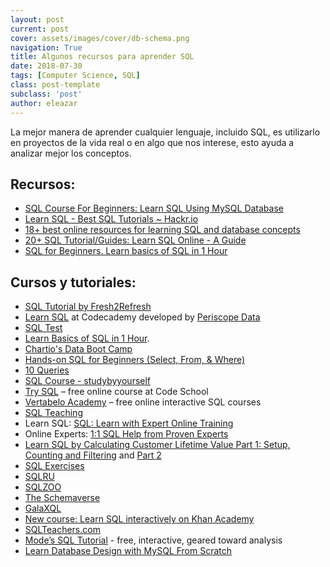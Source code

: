 ```yaml
---
layout: post
current: post
cover: assets/images/cover/db-schema.png
navigation: True
title: Algunos recursos para aprender SQL
date: 2018-07-30
tags: [Computer Science, SQL]
class: post-template
subclass: 'post'
author: eleazar
---
```


La mejor manera de aprender cualquier lenguaje, incluido SQL, es utilizarlo en proyectos de la vida real o en algo que nos interese, esto ayuda a analizar mejor los conceptos.

## Recursos:

- [SQL Course For Beginners: Learn SQL Using MySQL Database](https://www.udemy.com/sqlcourse/?couponCode=SQLOFFER)
- [Learn SQL - Best SQL Tutorials ~ Hackr.io](https://hackr.io/tutorials/learn-sql)
- [18+ best online resources for learning SQL and database concepts](http://www.vertabelo.com/blog/notes-from-the-lab/18-best-online-resources-for-learning-sql-and-database)
- [20+ SQL Tutorial/Guides: Learn SQL Online - A Guide](https://www.codementor.io/learn-sql-online)
- [SQL for Beginners. Learn basics of SQL in 1 Hour](https://www.youtube.com/watch?v=7Vtl2WggqOg)

## Cursos y tutoriales:

- [SQL Tutorial by Fresh2Refresh](http://fresh2refresh.com/sql-tutorial/)
- [Learn SQL](https://www.codecademy.com/learn/learn-sql) at Codecademy developed by [Periscope Data](https://www.periscopedata.com/)
- [SQL Test](http://sqltest.net/)
- [Learn Basics of SQL in 1 Hour](https://www.youtube.com/watch?v=7Vtl2WggqOg).
- [Chartio's Data Boot Camp](http://bootcamp.chartio.com/?utm_campaign=bp&utm_content=11&utm_medium=referral&utm_source=quora)
- [Hands-on SQL for Beginners (Select, From, & Where)](http://www.learntosql.com/course/hands-on-sql-for-beginners-select-from-where/)
- [10 Queries](http://www.learntosql.com/course/10-queries/)
- [SQL Course - studybyyourself](http://www.studybyyourself.com/seminar/sql/course?lang=en)
- [Try SQL](http://campus.codeschool.com/courses/try-sql/contents) – free online course at Code School
- [Vertabelo Academy](https://academy.vertabelo.com/) – free online interactive SQL courses
- [SQL Teaching](http://www.sqlteaching.com/)
- Learn SQL: [SQL: Learn with Expert Online Training](https://www.codementor.io/sql)
- Online Experts: [1:1 SQL Help from Proven Experts](https://www.codementor.io/sql-experts)
- [Learn SQL by Calculating Customer Lifetime Value Part 1: Setup, Counting and Filtering](https://blog.treasuredata.com/blog/2014/12/05/learn-sql-by-calculating-customer-lifetime-value-part-1/) and [Part 2](https://blog.treasuredata.com/blog/2015/02/05/learn-sql-by-calculating-customer-lifetime-value-part-2/)
- [SQL Exercises](http://www.sql-ex.ru/)
- [SQLRU](http://www.sql-tutorial.ru/)
- [SQLZOO](http://sqlzoo.net/)
- [The Schemaverse](http://schemaverse.com/)
- [GalaXQL](http://sol.gfxile.net/galaxql.html)
- [New course: Learn SQL interactively on Khan Academy](http://cs-blog.khanacademy.org/2015/05/just-released-full-introductory-sql.html)
- [SQLTeachers.com](http://www.sqlteachers.com/)
- [Mode’s SQL Tutorial](https://community.modeanalytics.com/sql/tutorial/introduction-to-sql/) - free, interactive, geared toward analysis
- [Learn Database Design with MySQL From Scratch](https://www.eduonix.com/courses/Web-Development/Learn-Database-Design-with-MySQL-From-Scratch)
